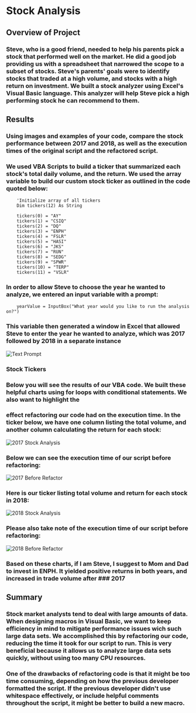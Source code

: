 # Stock Analysis

## Overview of Project

### Steve, who is a good friend, needed to help his parents pick a stock that performed well on the market. He did a good job providing us with a spreadsheet that narrowed the scope to a subset of stocks. Steve's parents' goals were to identify stocks that traded at a high volume, and stocks with a high return on investment. We built a stock analyzer using Excel's Visual Basic language. This analyzer will help Steve pick a high performing stock he can recommend to them.

## Results

### Using images and examples of your code, compare the stock performance between 2017 and 2018, as well as the execution times of the original script and the refactored script.

### We used VBA Scripts to build a ticker that summarized each stock's total daily volume, and the return. We used the array variable to build our custom stock ticker as outlined in the code quoted below:

```
    'Initialize array of all tickers
    Dim tickers(12) As String
    
    tickers(0) = "AY"
    tickers(1) = "CSIQ"
    tickers(2) = "DQ"
    tickers(3) = "ENPH"
    tickers(4) = "FSLR"
    tickers(5) = "HASI"
    tickers(6) = "JKS"
    tickers(7) = "RUN"
    tickers(8) = "SEDG"
    tickers(9) = "SPWR"
    tickers(10) = "TERP"
    tickers(11) = "VSLR"
```

### In order to allow Steve to choose the year he wanted to analyze, we entered an input variable with a prompt:

```
    yearValue = InputBox("What year would you like to run the analysis on?")
```
### This variable then generated a window in Excel that allowed Steve to enter the year he wanted to analyze, which was 2017 followed by 2018 in a separate instance
![Text Prompt](https://github.com/rivas-j/stock-analysis/blob/4a0563b137d8957645c4057297d97e788e6b343a/Resources/VBA_Challenge_textprompt.png)

### **Stock Tickers**

### Below you will see the results of our VBA code. We built these helpful charts using for loops with conditional statements. We also want to highlight the  
### effect refactoring our code had on the execution time. In the ticker below, we have one column listing the total volume, and another column calculating the return for each stock:
![2017 Stock Analysis](https://github.com/rivas-j/stock-analysis/blob/568bf21329df5e139e59684e1c3e78cbd085732a/Resources/VBA_Challenge_2017.png)

### Below we can see the execution time of our script before refactoring:
![2017 Before Refactor](https://github.com/rivas-j/stock-analysis/blob/26e7f0b6e665f4f40ee42b83d67d93dc684adc11/Resources/2017%20Before%20Refactor.png)

### Here is our ticker listing total volume and return for each stock in 2018: 
![2018 Stock Analysis](https://github.com/rivas-j/stock-analysis/blob/4a0563b137d8957645c4057297d97e788e6b343a/Resources/VBA_Challenge_2018.png)

### Please also take note of the execution time of our script before refactoring:
![2018 Before Refactor](https://github.com/rivas-j/stock-analysis/blob/26e7f0b6e665f4f40ee42b83d67d93dc684adc11/Resources/2018%20Before%20Refactor.png)

### Based on these charts, if I am Steve, I suggest to Mom and Dad to invest in ENPH. It yielded positive returns in both years, and increased in trade volume after ### 2017

## Summary

### Stock market analysts tend to deal with large amounts of data. When designing macros in Visual Basic, we want to keep efficiency in mind to mitigate performance issues wich such large data sets. We accomplished this by refactoring our code, reducing the time it took for our script to run. This is very beneficial because it allows us to analyze large data sets quickly, without using too many CPU resources.

### One of the drawbacks of refactoring code is that it might be too time consuming, depending on how the previous developer formatted the script. If the previous developer didn't use whitespace effectively, or include helpful comments throughout the script, it might be better to build a new macro.
